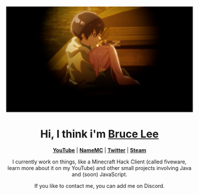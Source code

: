 <p align="center">
  <a href="https://github.com/xlzxq"><img src="balls.png" alt="shikimori best"></a>
</p>

<h1 align="center">Hi, I think i'm <a href="https://encrypted-tbn2.gstatic.com/images?q=tbn:ANd9GcSXanJlp8fSM6vn8JGF8Oym7VnL3GkBA8Xu2QN3TYD3dDzhE8Nc">Bruce Lee</a></h1>

<p align="center">
  <strong><a href="https://youtube.com/xlzxq">YouTube</a></strong> |
  <strong><a href="https://namemc.com/profile/Jzul.2">NameMC</a></strong> |
  <strong><a href="https://twitter.com/notxlzxq">Twitter</a></strong> |
  <strong><a href="https://steamcommunity.com/id/xlzxq/">Steam</a></strong>
</p>

<p align="center">I currently work on things, like a Minecraft Hack Client (called fiveware, learn more about it on my YouTube) and other small projects involving Java and (soon) JavaScript.</p>
<p align="center">If you like to contact me, you can add me on Discord.</p>
